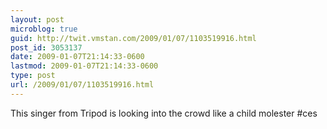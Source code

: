 ```yaml
---
layout: post
microblog: true
guid: http://twit.vmstan.com/2009/01/07/1103519916.html
post_id: 3053137
date: 2009-01-07T21:14:33-0600
lastmod: 2009-01-07T21:14:33-0600
type: post
url: /2009/01/07/1103519916.html
---
```

This singer from Tripod is looking into the crowd like a child molester #ces
